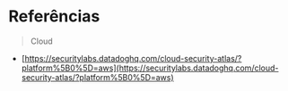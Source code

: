 # Referências

> Cloud

* [https://securitylabs.datadoghq.com/cloud-security-atlas/?platform%5B0%5D=aws](https://securitylabs.datadoghq.com/cloud-security-atlas/?platform%5B0%5D=aws)
